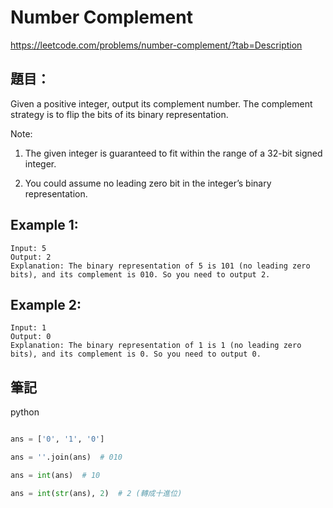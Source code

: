 # Number Complement

https://leetcode.com/problems/number-complement/?tab=Description

## 題目：

Given a positive integer, output its complement number. The complement strategy is to flip the bits of its binary representation.

Note:

1. The given integer is guaranteed to fit within the range of a 32-bit signed integer.

2. You could assume no leading zero bit in the integer’s binary representation.

## Example 1:

```
Input: 5
Output: 2
Explanation: The binary representation of 5 is 101 (no leading zero bits), and its complement is 010. So you need to output 2.
```

## Example 2:

```
Input: 1
Output: 0
Explanation: The binary representation of 1 is 1 (no leading zero bits), and its complement is 0. So you need to output 0.
```

## 筆記
python

```python

ans = ['0', '1', '0']

ans = ''.join(ans)  # 010

ans = int(ans)  # 10

ans = int(str(ans), 2)  # 2 (轉成十進位)
```
